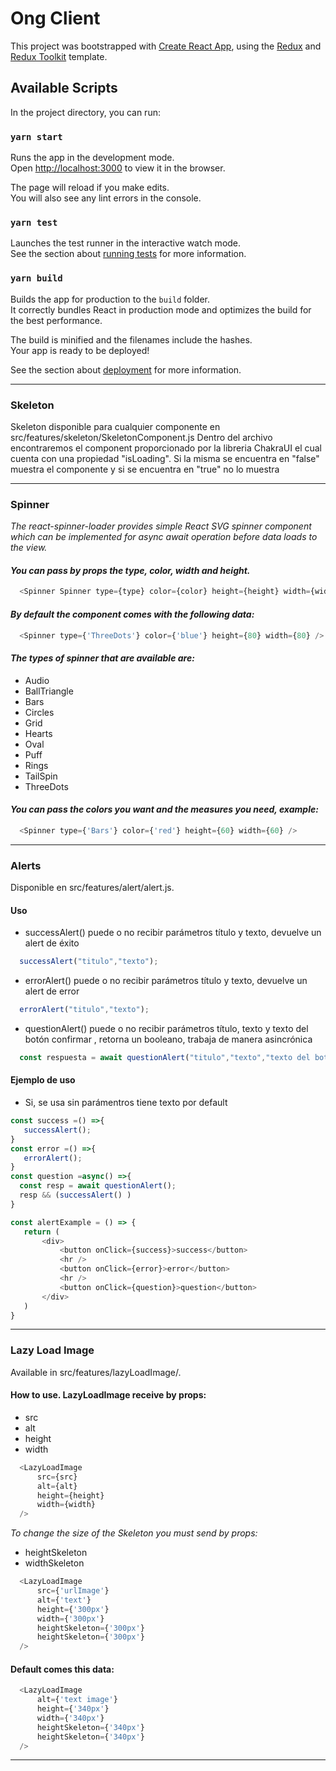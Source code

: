 # Ong Client

This project was bootstrapped with [Create React App](https://github.com/facebook/create-react-app), using the [Redux](https://redux.js.org/) and [Redux Toolkit](https://redux-toolkit.js.org/) template.

## Available Scripts

In the project directory, you can run:

### `yarn start`

Runs the app in the development mode.<br />
Open [http://localhost:3000](http://localhost:3000) to view it in the browser.

The page will reload if you make edits.<br />
You will also see any lint errors in the console.

### `yarn test`

Launches the test runner in the interactive watch mode.<br />
See the section about [running tests](https://facebook.github.io/create-react-app/docs/running-tests) for more information.

### `yarn build`

Builds the app for production to the `build` folder.<br />
It correctly bundles React in production mode and optimizes the build for the best performance.

The build is minified and the filenames include the hashes.<br />
Your app is ready to be deployed!

See the section about [deployment](https://facebook.github.io/create-react-app/docs/deployment) for more information.

---

### Skeleton

Skeleton disponible para cualquier componente en src/features/skeleton/SkeletonComponent.js
Dentro del archivo encontraremos el component <Skeleton /> proporcionado por la libreria ChakraUI el cual cuenta con una propiedad "isLoading". Si la misma se encuentra en "false" muestra el componente y si se encuentra en "true" no lo muestra

---

### Spinner

_The react-spinner-loader provides simple React SVG spinner component which can be implemented for async await operation before data loads to the view._

#### _You can pass by props the type, color, width and height._

```js
  <Spinner Spinner type={type} color={color} height={height} width={width} />
```

#### _By default the component comes with the following data:_

```js
  <Spinner type={'ThreeDots'} color={'blue'} height={80} width={80} />
```

#### _The types of spinner that are available are:_

* Audio
* BallTriangle
* Bars
* Circles
* Grid
* Hearts
* Oval
* Puff
* Rings
* TailSpin
* ThreeDots

#### _You can pass the colors you want and the measures you need, example:_

```js
  <Spinner type={'Bars'} color={'red'} height={60} width={60} />
```
---

### Alerts

Disponible en src/features/alert/alert.js.

#### Uso

* successAlert() puede o no recibir parámetros título y texto, devuelve un alert de éxito
```js
  successAlert("titulo","texto");
```
* errorAlert() puede o no recibir parámetros título y texto, devuelve un alert de error
```js
  errorAlert("titulo","texto");
```
* questionAlert() puede o no recibir parámetros título, texto y texto del botón confirmar , retorna un booleano, trabaja de manera asincrónica
```js
  const respuesta = await questionAlert("titulo","texto","texto del boton confirmar");
```
#### Ejemplo de uso
* Si, se usa sin parámentros tiene texto por default

 ```js
const success =() =>{
    successAlert();
}
const error =() =>{
    errorAlert();
}
const question =async() =>{
   const resp = await questionAlert();
   resp && (successAlert() )
}

const alertExample = () => {
    return (
        <div>
            <button onClick={success}>success</button>
            <hr />
            <button onClick={error}>error</button>
            <hr />
            <button onClick={question}>question</button>
        </div>
    )
}

```
---
### Lazy Load Image

Available in src/features/lazyLoadImage/.

#### How to use. LazyLoadImage receive by props:

* src
* alt
* height
* width

```js
  <LazyLoadImage
      src={src} 
      alt={alt}
      height={height}
      width={width}
  />
```
_To change the size of the Skeleton you must send by props:_

* heightSkeleton
* widthSkeleton

```js
  <LazyLoadImage
      src={'urlImage'} 
      alt={'text'}
      height={'300px'}
      width={'300px'}
      heightSkeleton={'300px'}
      heightSkeleton={'300px'}
  />
```
#### Default comes this data:

```js
  <LazyLoadImage
      alt={'text image'}
      height={'340px'}
      width={'340px'}
      heightSkeleton={'340px'}
      heightSkeleton={'340px'}
  />
```
---